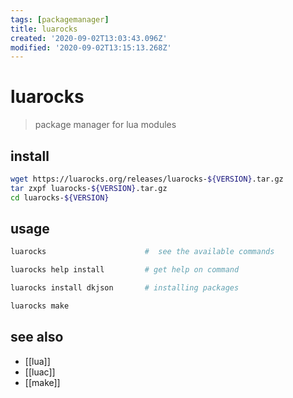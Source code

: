 ```yaml
---
tags: [packagemanager]
title: luarocks
created: '2020-09-02T13:03:43.096Z'
modified: '2020-09-02T13:15:13.268Z'
---
```


# luarocks

> package manager for lua modules

## install
```sh
wget https://luarocks.org/releases/luarocks-${VERSION}.tar.gz
tar zxpf luarocks-${VERSION}.tar.gz
cd luarocks-${VERSION}
```

## usage
```sh
luarocks                      #  see the available commands

luarocks help install         # get help on command

luarocks install dkjson       # installing packages

luarocks make
```

## see also
- [[lua]]
- [[luac]]
- [[make]]
